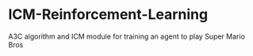 # ICM-Reinforcement-Learning
A3C algorithm and ICM module for training an agent to play Super Mario Bros
